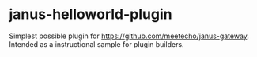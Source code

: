 # janus-helloworld-plugin
Simplest possible plugin for https://github.com/meetecho/janus-gateway. Intended as a instructional sample for plugin builders.

